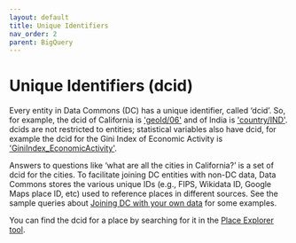 ```yaml
---
layout: default
title: Unique Identifiers
nav_order: 2
parent: BigQuery
---
```


# Unique Identifiers (dcid)

Every entity in Data Commons (DC) has a unique identifier, called ‘dcid’. So, for example, the dcid of California is ['geoId/06'](https://datacommons.org/place/geoId/06) and of India is ['country/IND'](https://datacommons.org/place/country/IND). dcids are not restricted to entities; statistical variables also have dcid, for example the dcid for the Gini Index of Economic Activity is ['GiniIndex_EconomicActivity'](https://datacommons.org/tools/statvar#GiniIndex_EconomicActivity).

Answers to questions like ‘what are all the cities in California?’ is a set of dcid for the cities. To facilitate joining DC entities with non-DC data, Data Commons stores the various unique IDs (e.g., FIPS, Wikidata ID, Google Maps place ID, etc) used to reference places in different sources. See the sample queries about [Joining DC with your own data](/bigquery/query_join_your_data.html) for some examples.

You can find the dcid for a place by searching for it in the [Place Explorer tool](https://datacommons.org/place).
